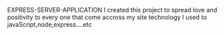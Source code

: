 EXPRESS-SERVER-APPLICATION
I created this project to spread love and positivity to every one that come accross my site technology 
I used to javaScript,node,express....etc
